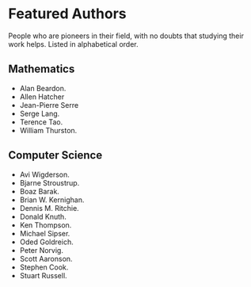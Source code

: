 # Featured Authors
People who are pioneers in their field, with no doubts that studying their work helps. Listed in alphabetical order.

## Mathematics
* Alan Beardon.
* Allen Hatcher
* Jean-Pierre Serre
* Serge Lang.
* Terence Tao.
* William Thurston.

## Computer Science
* Avi Wigderson.
* Bjarne Stroustrup.
* Boaz Barak.
* Brian W. Kernighan.
* Dennis M. Ritchie.
* Donald Knuth.
* Ken Thompson.
* Michael Sipser.
* Oded Goldreich.
* Peter Norvig.
* Scott Aaronson.
* Stephen Cook.
* Stuart Russell.
